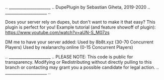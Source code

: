 .. _____________________ ..
 DupePlugin by Sebastian Giheta, 2019-2020
.. _____________________ ..

Does your server rely on dupes, but don't want to make it that easy? This plugin is perfect for you!
Example tutorial (and feature showoff of plugin): https://www.youtube.com/watch?v=aUN-S_M07zs

DM me to have your server added:
Used by 8b8t.xyz (30-70 Concurrent Players)
Used by realanarchy.online (0-15 Concurrent Players)

.. _____________________ ..
PLEASE NOTE: This code is public for transparency. 
  Modifying or Redistributing without directly pulling 
  to this branch or contacting may grant you a possible 
  candidate for legal action.
.. _____________________ ..
